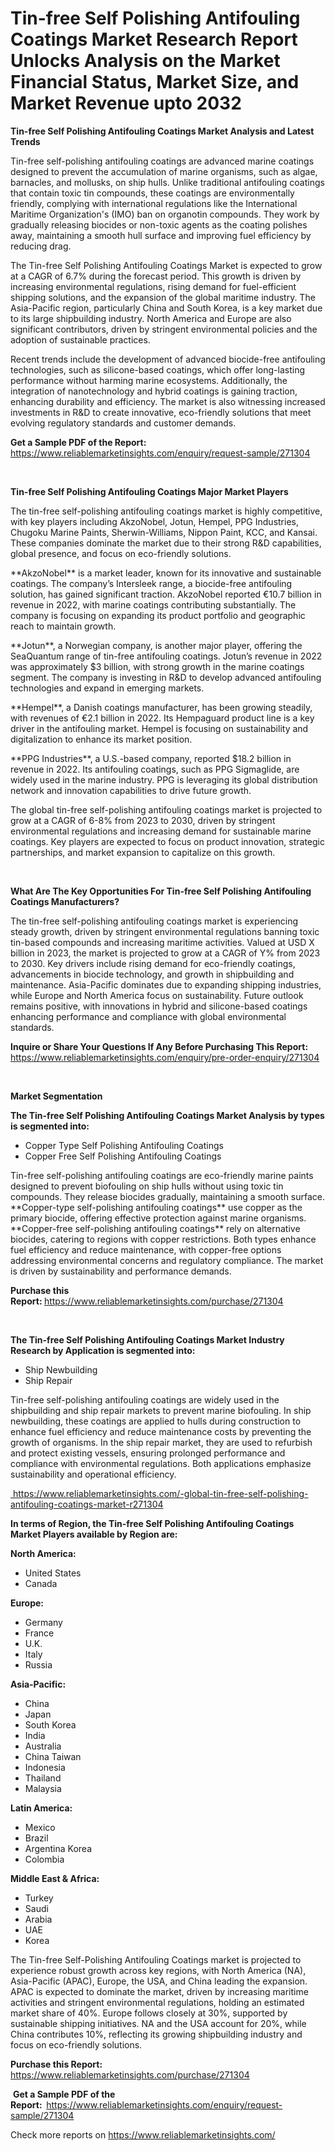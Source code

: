 <p><h1>Tin-free Self Polishing Antifouling Coatings Market Research Report Unlocks Analysis on the Market Financial Status, Market Size, and Market Revenue upto 2032</h1></p><p><strong>Tin-free Self Polishing Antifouling Coatings Market Analysis and Latest Trends</strong></p>
<p><p>Tin-free self-polishing antifouling coatings are advanced marine coatings designed to prevent the accumulation of marine organisms, such as algae, barnacles, and mollusks, on ship hulls. Unlike traditional antifouling coatings that contain toxic tin compounds, these coatings are environmentally friendly, complying with international regulations like the International Maritime Organization's (IMO) ban on organotin compounds. They work by gradually releasing biocides or non-toxic agents as the coating polishes away, maintaining a smooth hull surface and improving fuel efficiency by reducing drag.</p><p>The Tin-free Self Polishing Antifouling Coatings Market is expected to grow at a CAGR of 6.7% during the forecast period. This growth is driven by increasing environmental regulations, rising demand for fuel-efficient shipping solutions, and the expansion of the global maritime industry. The Asia-Pacific region, particularly China and South Korea, is a key market due to its large shipbuilding industry. North America and Europe are also significant contributors, driven by stringent environmental policies and the adoption of sustainable practices.</p><p>Recent trends include the development of advanced biocide-free antifouling technologies, such as silicone-based coatings, which offer long-lasting performance without harming marine ecosystems. Additionally, the integration of nanotechnology and hybrid coatings is gaining traction, enhancing durability and efficiency. The market is also witnessing increased investments in R&D to create innovative, eco-friendly solutions that meet evolving regulatory standards and customer demands.</p></p>
<p><strong>Get a Sample PDF of the Report:&nbsp;</strong> <a href="https://www.reliablemarketinsights.com/enquiry/request-sample/271304?utm_campaign=1887&utm_medium=2&utm_source=Github&utm_content=ia&utm_term=21012025&utm_id=tin-free-self-polishing-antifouling-coatings">https://www.reliablemarketinsights.com/enquiry/request-sample/271304</a></p>
<p>&nbsp;</p>
<p><strong>Tin-free Self Polishing Antifouling Coatings Major Market Players</strong></p>
<p><p>The tin-free self-polishing antifouling coatings market is highly competitive, with key players including AkzoNobel, Jotun, Hempel, PPG Industries, Chugoku Marine Paints, Sherwin-Williams, Nippon Paint, KCC, and Kansai. These companies dominate the market due to their strong R&D capabilities, global presence, and focus on eco-friendly solutions.</p><p>**AkzoNobel** is a market leader, known for its innovative and sustainable coatings. The company’s Intersleek range, a biocide-free antifouling solution, has gained significant traction. AkzoNobel reported €10.7 billion in revenue in 2022, with marine coatings contributing substantially. The company is focusing on expanding its product portfolio and geographic reach to maintain growth.</p><p>**Jotun**, a Norwegian company, is another major player, offering the SeaQuantum range of tin-free antifouling coatings. Jotun’s revenue in 2022 was approximately $3 billion, with strong growth in the marine coatings segment. The company is investing in R&D to develop advanced antifouling technologies and expand in emerging markets.</p><p>**Hempel**, a Danish coatings manufacturer, has been growing steadily, with revenues of €2.1 billion in 2022. Its Hempaguard product line is a key driver in the antifouling market. Hempel is focusing on sustainability and digitalization to enhance its market position.</p><p>**PPG Industries**, a U.S.-based company, reported $18.2 billion in revenue in 2022. Its antifouling coatings, such as PPG Sigmaglide, are widely used in the marine industry. PPG is leveraging its global distribution network and innovation capabilities to drive future growth.</p><p>The global tin-free self-polishing antifouling coatings market is projected to grow at a CAGR of 6-8% from 2023 to 2030, driven by stringent environmental regulations and increasing demand for sustainable marine coatings. Key players are expected to focus on product innovation, strategic partnerships, and market expansion to capitalize on this growth.</p></p>
<p>&nbsp;</p>
<p><strong>What Are The Key Opportunities For Tin-free Self Polishing Antifouling Coatings Manufacturers?</strong></p>
<p><p>The tin-free self-polishing antifouling coatings market is experiencing steady growth, driven by stringent environmental regulations banning toxic tin-based compounds and increasing maritime activities. Valued at USD X billion in 2023, the market is projected to grow at a CAGR of Y% from 2023 to 2030. Key drivers include rising demand for eco-friendly coatings, advancements in biocide technology, and growth in shipbuilding and maintenance. Asia-Pacific dominates due to expanding shipping industries, while Europe and North America focus on sustainability. Future outlook remains positive, with innovations in hybrid and silicone-based coatings enhancing performance and compliance with global environmental standards.</p></p>
<p><strong>Inquire or Share Your Questions If Any Before Purchasing This Report:</strong> <a href="https://www.reliablemarketinsights.com/enquiry/pre-order-enquiry/271304?utm_campaign=1887&utm_medium=2&utm_source=Github&utm_content=ia&utm_term=21012025&utm_id=tin-free-self-polishing-antifouling-coatings">https://www.reliablemarketinsights.com/enquiry/pre-order-enquiry/271304</a></p>
<p>&nbsp;</p>
<p><strong>Market Segmentation</strong></p>
<p><strong>The Tin-free Self Polishing Antifouling Coatings Market Analysis by types is segmented into:</strong></p>
<p><ul><li>Copper Type Self Polishing Antifouling Coatings</li><li>Copper Free Self Polishing Antifouling Coatings</li></ul></p>
<p><p>Tin-free self-polishing antifouling coatings are eco-friendly marine paints designed to prevent biofouling on ship hulls without using toxic tin compounds. They release biocides gradually, maintaining a smooth surface. **Copper-type self-polishing antifouling coatings** use copper as the primary biocide, offering effective protection against marine organisms. **Copper-free self-polishing antifouling coatings** rely on alternative biocides, catering to regions with copper restrictions. Both types enhance fuel efficiency and reduce maintenance, with copper-free options addressing environmental concerns and regulatory compliance. The market is driven by sustainability and performance demands.</p></p>
<p><strong>Purchase this Report:&nbsp;</strong><a href="https://www.reliablemarketinsights.com/purchase/271304?utm_campaign=1887&utm_medium=2&utm_source=Github&utm_content=ia&utm_term=21012025&utm_id=tin-free-self-polishing-antifouling-coatings">https://www.reliablemarketinsights.com/purchase/271304</a></p>
<p>&nbsp;</p>
<p><strong>The Tin-free Self Polishing Antifouling Coatings Market Industry Research by Application is segmented into:</strong></p>
<p><ul><li>Ship Newbuilding</li><li>Ship Repair</li></ul></p>
<p><p>Tin-free self-polishing antifouling coatings are widely used in the shipbuilding and ship repair markets to prevent marine biofouling. In ship newbuilding, these coatings are applied to hulls during construction to enhance fuel efficiency and reduce maintenance costs by preventing the growth of organisms. In the ship repair market, they are used to refurbish and protect existing vessels, ensuring prolonged performance and compliance with environmental regulations. Both applications emphasize sustainability and operational efficiency.</p></p>
<p><a href="https://www.reliablemarketinsights.com/-global-tin-free-self-polishing-antifouling-coatings-market-r271304?utm_campaign=1887&utm_medium=2&utm_source=Github&utm_content=ia&utm_term=21012025&utm_id=tin-free-self-polishing-antifouling-coatings">&nbsp;https://www.reliablemarketinsights.com/-global-tin-free-self-polishing-antifouling-coatings-market-r271304</a></p>
<p><strong>In terms of Region, the Tin-free Self Polishing Antifouling Coatings Market Players available by Region are:</strong></p>
<p>
    <p> <strong> North America: </strong>
        <ul>
            <li>United States</li>
            <li>Canada</li>
        </ul>
        </p> 
    <p> <strong> Europe: </strong>
        <ul>
            <li>Germany</li>
            <li>France</li>
            <li>U.K.</li>
            <li>Italy</li>
            <li>Russia</li>
        </ul>
        </p> 
    <p> <strong> Asia-Pacific: </strong>
        <ul>
            <li>China</li>
            <li>Japan</li>
            <li>South Korea</li>
            <li>India</li>
            <li>Australia</li>
            <li>China Taiwan</li>
            <li>Indonesia</li>
            <li>Thailand</li>
            <li>Malaysia</li>
        </ul>
        </p> 
    <p> <strong> Latin America: </strong>
        <ul>
            <li>Mexico</li>
            <li>Brazil</li>
            <li>Argentina Korea</li>
            <li>Colombia</li>
        </ul>
        </p> 
    <p> <strong> Middle East & Africa: </strong>
        <ul>
            <li>Turkey</li>
            <li>Saudi</li>
            <li>Arabia</li>
            <li>UAE</li>
            <li>Korea</li>
        </ul>
    </p>
    </p>
<p><p>The Tin-free Self-Polishing Antifouling Coatings market is projected to experience robust growth across key regions, with North America (NA), Asia-Pacific (APAC), Europe, the USA, and China leading the expansion. APAC is expected to dominate the market, driven by increasing maritime activities and stringent environmental regulations, holding an estimated market share of 40%. Europe follows closely at 30%, supported by sustainable shipping initiatives. NA and the USA account for 20%, while China contributes 10%, reflecting its growing shipbuilding industry and focus on eco-friendly solutions.</p></p>
<p><strong>Purchase this Report: </strong><a href="https://www.reliablemarketinsights.com/purchase/271304?utm_campaign=1887&utm_medium=2&utm_source=Github&utm_content=ia&utm_term=21012025&utm_id=tin-free-self-polishing-antifouling-coatings">https://www.reliablemarketinsights.com/purchase/271304</a></p>
<p>&nbsp;<strong>Get a Sample PDF of the Report:&nbsp;&nbsp;</strong><a href="https://www.reliablemarketinsights.com/enquiry/request-sample/271304?utm_campaign=1887&utm_medium=2&utm_source=Github&utm_content=ia&utm_term=21012025&utm_id=tin-free-self-polishing-antifouling-coatings">https://www.reliablemarketinsights.com/enquiry/request-sample/271304</a></p>
<p><strong></strong></p>
<p>Check more reports on <a href="https://www.reliablemarketinsights.com/?utm_campaign=1887&utm_medium=2&utm_source=Github&utm_content=ia&utm_term=21012025&utm_id=tin-free-self-polishing-antifouling-coatings">https://www.reliablemarketinsights.com/</a></p>